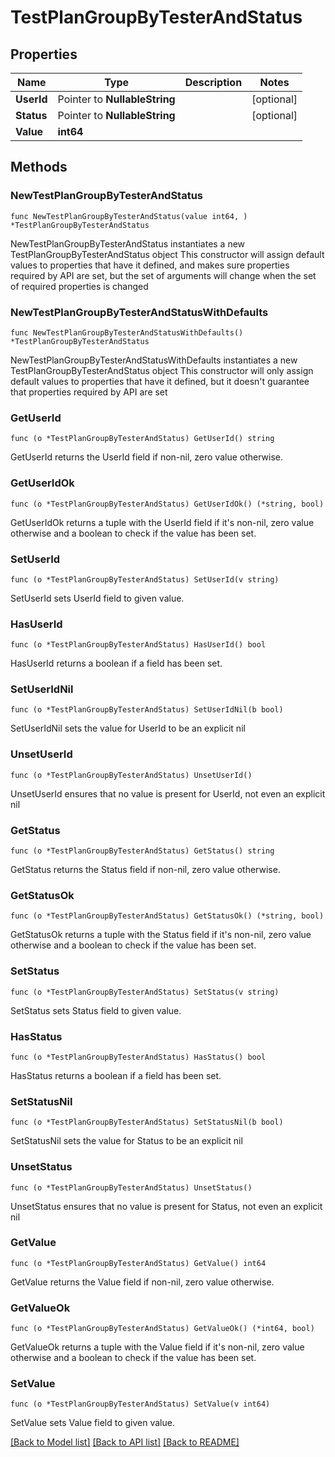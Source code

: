 # TestPlanGroupByTesterAndStatus

## Properties

Name | Type | Description | Notes
------------ | ------------- | ------------- | -------------
**UserId** | Pointer to **NullableString** |  | [optional] 
**Status** | Pointer to **NullableString** |  | [optional] 
**Value** | **int64** |  | 

## Methods

### NewTestPlanGroupByTesterAndStatus

`func NewTestPlanGroupByTesterAndStatus(value int64, ) *TestPlanGroupByTesterAndStatus`

NewTestPlanGroupByTesterAndStatus instantiates a new TestPlanGroupByTesterAndStatus object
This constructor will assign default values to properties that have it defined,
and makes sure properties required by API are set, but the set of arguments
will change when the set of required properties is changed

### NewTestPlanGroupByTesterAndStatusWithDefaults

`func NewTestPlanGroupByTesterAndStatusWithDefaults() *TestPlanGroupByTesterAndStatus`

NewTestPlanGroupByTesterAndStatusWithDefaults instantiates a new TestPlanGroupByTesterAndStatus object
This constructor will only assign default values to properties that have it defined,
but it doesn't guarantee that properties required by API are set

### GetUserId

`func (o *TestPlanGroupByTesterAndStatus) GetUserId() string`

GetUserId returns the UserId field if non-nil, zero value otherwise.

### GetUserIdOk

`func (o *TestPlanGroupByTesterAndStatus) GetUserIdOk() (*string, bool)`

GetUserIdOk returns a tuple with the UserId field if it's non-nil, zero value otherwise
and a boolean to check if the value has been set.

### SetUserId

`func (o *TestPlanGroupByTesterAndStatus) SetUserId(v string)`

SetUserId sets UserId field to given value.

### HasUserId

`func (o *TestPlanGroupByTesterAndStatus) HasUserId() bool`

HasUserId returns a boolean if a field has been set.

### SetUserIdNil

`func (o *TestPlanGroupByTesterAndStatus) SetUserIdNil(b bool)`

 SetUserIdNil sets the value for UserId to be an explicit nil

### UnsetUserId
`func (o *TestPlanGroupByTesterAndStatus) UnsetUserId()`

UnsetUserId ensures that no value is present for UserId, not even an explicit nil
### GetStatus

`func (o *TestPlanGroupByTesterAndStatus) GetStatus() string`

GetStatus returns the Status field if non-nil, zero value otherwise.

### GetStatusOk

`func (o *TestPlanGroupByTesterAndStatus) GetStatusOk() (*string, bool)`

GetStatusOk returns a tuple with the Status field if it's non-nil, zero value otherwise
and a boolean to check if the value has been set.

### SetStatus

`func (o *TestPlanGroupByTesterAndStatus) SetStatus(v string)`

SetStatus sets Status field to given value.

### HasStatus

`func (o *TestPlanGroupByTesterAndStatus) HasStatus() bool`

HasStatus returns a boolean if a field has been set.

### SetStatusNil

`func (o *TestPlanGroupByTesterAndStatus) SetStatusNil(b bool)`

 SetStatusNil sets the value for Status to be an explicit nil

### UnsetStatus
`func (o *TestPlanGroupByTesterAndStatus) UnsetStatus()`

UnsetStatus ensures that no value is present for Status, not even an explicit nil
### GetValue

`func (o *TestPlanGroupByTesterAndStatus) GetValue() int64`

GetValue returns the Value field if non-nil, zero value otherwise.

### GetValueOk

`func (o *TestPlanGroupByTesterAndStatus) GetValueOk() (*int64, bool)`

GetValueOk returns a tuple with the Value field if it's non-nil, zero value otherwise
and a boolean to check if the value has been set.

### SetValue

`func (o *TestPlanGroupByTesterAndStatus) SetValue(v int64)`

SetValue sets Value field to given value.



[[Back to Model list]](../README.md#documentation-for-models) [[Back to API list]](../README.md#documentation-for-api-endpoints) [[Back to README]](../README.md)



